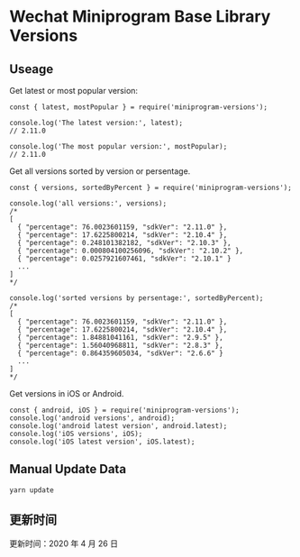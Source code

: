 
# Wechat Miniprogram Base Library Versions

## Useage

Get latest or most popular version:

```;
const { latest, mostPopular } = require('miniprogram-versions');

console.log('The latest version:', latest);
// 2.11.0

console.log('The most popular version:', mostPopular);
// 2.11.0

```

Get all versions sorted by version or persentage.

```
const { versions, sortedByPercent } = require('miniprogram-versions');

console.log('all versions:', versions);
/*
[
  { "percentage": 76.0023601159, "sdkVer": "2.11.0" },
  { "percentage": 17.6225800214, "sdkVer": "2.10.4" },
  { "percentage": 0.248101382182, "sdkVer": "2.10.3" },
  { "percentage": 0.000804100256096, "sdkVer": "2.10.2" },
  { "percentage": 0.0257921607461, "sdkVer": "2.10.1" }
  ...
]
*/

console.log('sorted versions by persentage:', sortedByPercent);
/*
[
  { "percentage": 76.0023601159, "sdkVer": "2.11.0" },
  { "percentage": 17.6225800214, "sdkVer": "2.10.4" },
  { "percentage": 1.84881041161, "sdkVer": "2.9.5" },
  { "percentage": 1.56040968811, "sdkVer": "2.8.3" },
  { "percentage": 0.864359605034, "sdkVer": "2.6.6" }
  ...
]
*/
```

Get versions in iOS or Android.

```
const { android, iOS } = require('miniprogram-versions');
console.log('android versions', android);
console.log('android latest version', android.latest);
console.log('iOS versions', iOS);
console.log('iOS latest version', iOS.latest);
```

## Manual Update Data

```
yarn update
```

## 更新时间

更新时间：2020 年 4 月 26 日
